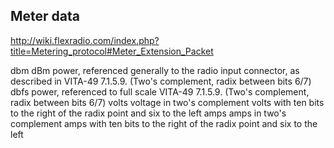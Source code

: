 
## Meter data


http://wiki.flexradio.com/index.php?title=Metering_protocol#Meter_Extension_Packet

 dbm 	dBm power, referenced generally to the radio input connector, as described in VITA-49 7.1.5.9. (Two's complement, radix between bits 6/7)
dbfs 	power, referenced to full scale VITA-49 7.1.5.9. (Two's complement, radix between bits 6/7)
volts 	voltage in two's complement volts with ten bits to the right of the radix point and six to the left
amps 	amps in two's complement amps with ten bits to the right of the radix point and six to the left 
